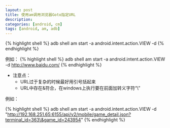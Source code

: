 ```yaml
---
layout: post
title: 使用am调用浏览器Goto指定URL
description: 
categories: [android, cm]
tags: [android, am, adb]
---
```


{% highlight shell %}
adb shell am start -a android.intent.action.VIEW -d <the-url>
{% endhighlight %}

例如：
{% highlight shell %}
adb shell am start -a android.intent.action.VIEW -d http://www.baidu.com/
{% endhighlight %}
 
* 注意点：
  * URL过于复杂的时候最好用引号括起来
  * URL中存在&符合，在windows上执行要在前面加转义字符“\”
 
例如：

{% highlight shell %}
adb shell am start -a android.intent.action.VIEW -d "http://192.168.251.65:6155/api/v2/mobile/game_detail.json?terminal_id=363\&game_id=243954"
{% endhighlight %}


